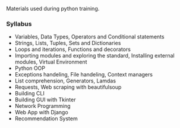 Materials used during python training.

### Syllabus
- Variables, Data Types, Operators and Conditional statements
- Strings, Lists, Tuples, Sets and Dictionaries
- Loops and iterations, Functions and decorators
- Importing modules and exploring the standard, Installing external modules, Virtual Environment
- Python OOP
- Exceptions handeling, File handeling, Context managers
- List comprehension, Generators, Lamdas
- Requests, Web scraping with beautifulsoup
- Building CLI
- Building GUI with Tkinter
- Network Programming
- Web App with Django
- Recommendation System